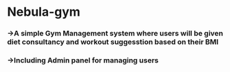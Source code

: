 # Nebula-gym  

### ->A simple Gym Management system where users will be given diet consultancy and workout suggesstion based on their BMI

### ->Including Admin panel for managing users
